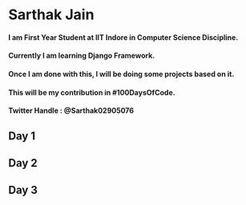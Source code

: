# Sarthak Jain
#### I am First Year Student at IIT Indore in Computer Science Discipline.
#### Currently I am learning Django Framework.
#### Once I am done with this, I will be doing some projects based on it.
#### This will be my contribution in #100DaysOfCode.
#### Twitter Handle : @Sarthak02905076
## Day 1
## Day 2
## Day 3
